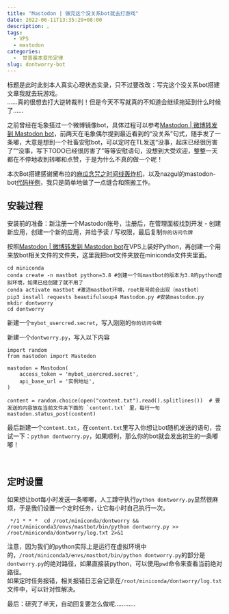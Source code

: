 ```yaml
---
title: "Mastodon | 做完这个没关系bot就去打游戏"
date: 2022-06-11T13:35:29+08:00
description: 。
tags:
  - VPS
  - mastodon
categories:
  -  甘普基本变形定律
slug: dontworry-bot
---
```


标题是此时此刻本人真实心理状态实录，只不过要改改：写完这个没关系bot搭建文章我就去玩游戏。  
……真的很想去打大逆转裁判！但是今天不写就真的不知道会继续拖延到什么时候了……

之前曾经在毛象搭过一个微博镜像bot，具体过程可以参考[Mastodon | 微博转发到 Mastodon bot](https://mantyke.icu/posts/page/2/)，前两天在毛象偶尔提到最近看到的“没关系”句式，随手发了一条嘟，大意是想到一个社畜安慰bot，可以定时在TL发送“没事，起床已经很厉害了”“没事，写下TODO已经很厉害了”等等安慰语句，没想到大受欢迎，整整一天都在不停地收到转嘟和点赞，于是为什么不真的做一个呢！

本次Bot搭建感谢黛布拉的[麻瓜念咒之时间线轰炸机](https://blog.debula.ml/index.php/archives/6/)，以及nazgul的mastodon-bot[代码样例](https://gist.github.com/RustingSword/772f0c5582bb55a50270c339e948fc76)，我只是简单地做了一点缝合和照搬工作。



## 安装过程

安装前的准备：新注册一个Mastodon账号，注册后，在管理面板找到开发 - 创建新应用，创建一个新的应用，并给予读 / 写权限，最后复制`你的访问令牌`

按照[Mastodon | 微博转发到 Mastodon bot](https://mantyke.icu/2022/weibo2toot/)在VPS上装好Python，再创建一个用来放bot相关文件的文件夹，这里我把bot文件夹放在miniconda文件夹里面。

```
cd miniconda
conda create -n mastbot python=3.8 #创建一个叫mastbot的版本为3.8的python虚拟环境，如果已经创建了就不用了
conda activate mastbot #激活mastbot环境，root账号前会出现（mastbot）
pip3 install requests beautifulsoup4 Mastodon.py #安装mastodon.py
mkdir dontworry
cd dontworry
```

新建一个`mybot_usercred.secret`，写入刚刚的`你的访问令牌`

新建一个`dontworry.py`，写入以下内容

```
import random
from mastodon import Mastodon

mastodon = Mastodon(
    access_token = 'mybot_usercred.secret',
    api_base_url = '实例地址',
)

content = random.choice(open("content.txt").read().splitlines())  # 要发送的内容放在当前文件夹下面的 `content.txt` 里，每行一句
mastodon.status_post(content)
```

最后新建一个`content.txt`，在`content.txt`里写入你想让bot随机发送的语句，尝试一下：`python dontworry.py`，如果顺利，那么你的bot就会发出初生的一条嘟嘟！

<br>

## 定时设置

如果想让bot每小时发送一条嘟嘟，人工蹲守执行`python dontworry.py`显然很麻烦，于是我们设置一个定时任务，让它每小时自己执行一次。

```
 */1 * * *  cd /root/miniconda/dontworry && /root/miniconda3/envs/mastbot/bin/python dontworry.py >> /root/miniconda/dontworry/log.txt 2>&1
```

注意，因为我们的python实际上是运行在虚拟环境中的，`/root/miniconda3/envs/mastbot/bin/python dontworry.py`的部分是`dontworry.py`的绝对路径，如果直接装python，可以使用`pwd`命令来查看当前绝对路径。  
如果定时任务报错，相关报错日志会记录在`/root/miniconda/dontworry/log.txt`文件中，可以针对性解决。



最后：研究了半天，自动回复要怎么做呢…………

<br>

<br>

<br>
